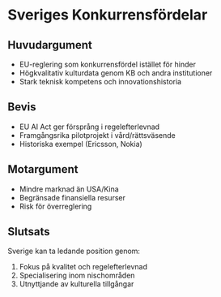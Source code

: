 # Sveriges Konkurrensfördelar

## Huvudargument
- EU-reglering som konkurrensfördel istället för hinder
- Högkvalitativ kulturdata genom KB och andra institutioner
- Stark teknisk kompetens och innovationshistoria

## Bevis
- EU AI Act ger försprång i regelefterlevnad
- Framgångsrika pilotprojekt i vård/rättsväsende
- Historiska exempel (Ericsson, Nokia)

## Motargument
- Mindre marknad än USA/Kina
- Begränsade finansiella resurser
- Risk för överreglering

## Slutsats
Sverige kan ta ledande position genom:
1. Fokus på kvalitet och regelefterlevnad
2. Specialisering inom nischområden
3. Utnyttjande av kulturella tillgångar
